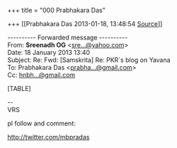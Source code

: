 +++
title = "000 Prabhakara Das"

+++
[[Prabhakara Das	2013-01-18, 13:48:54 [Source](https://groups.google.com/g/samskrita/c/AdTNy11hXMA)]]



  
  

---------- Forwarded message ----------  
From: **Sreenadh OG** \<[sre...@yahoo.com]()\>  
Date: 18 January 2013 13:40  
Subject: Re: Fwd: \[Samskrita\] Re: PKR\`s blog on Yavana  
To: Prabhakara Das \<[prabha...@gmail.com]()\>  
Cc: [hnbh...@gmail.com]()  
  
  

[TABLE]

  
  

  

--  
VRS

pl follow and comment:

<http://twitter.com/mbpradas>

